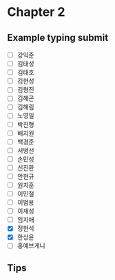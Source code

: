 # Chapter 2

## Example typing submit

- [ ] 강익준
- [ ] 김태성
- [ ] 김태호
- [ ] 김현성
- [ ] 김형진
- [ ] 김혜곤
- [ ] 김혜림
- [ ] 노영일
- [ ] 박진형
- [ ] 배지원
- [ ] 백경준
- [ ] 서병선
- [ ] 손민성
- [ ] 신진환
- [ ] 안현규
- [ ] 원치훈
- [ ] 이민철
- [ ] 이범용
- [ ] 이재성
- [ ] 임지애
- [x] 정현석
- [x] 한상윤
- [ ] 홍예브게니

## Tips


### 

